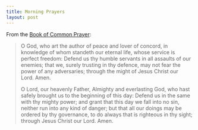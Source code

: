 ```yaml
---
title: Morning Prayers
layout: post
---
```

From the [Book of Common Prayer](http://www.churchofengland.org/prayer-worship/worship/book-of-common-prayer/the-order-for-morning-prayer.aspx):

> O God, who art the author of peace and lover of concord, in knowledge of whom standeth our eternal life, whose service is perfect freedom: Defend us thy humble servants in all assaults of our enemies; that we, surely trusting in thy defence, may not fear the power of any adversaries; through the might of Jesus Christ our Lord. Amen.
>
> O Lord, our heavenly Father, Almighty and everlasting God, who hast safely brought us to the beginning of this day: Defend us in the same with thy mighty power; and grant that this day we fall into no sin, neither run into any kind of danger; but that all our doings may be ordered by thy governance, to do always that is righteous in thy sight; through Jesus Christ our Lord. Amen.

